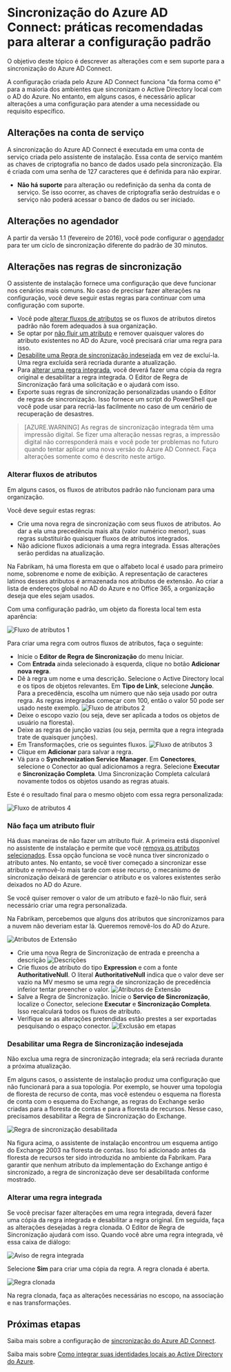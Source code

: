<properties
	pageTitle="Sincronização do Azure AD Connect: práticas recomendadas para alterar a configuração padrão | Microsoft Azure"
	description="Fornece práticas recomendadas para alterar a configuração padrão da sincronização do Azure AD Connect."
	services="active-directory"
	documentationCenter=""
	authors="andkjell"
	manager="stevenpo"
	editor=""/>

<tags
	ms.service="active-directory"
	ms.workload="identity"
	ms.tgt_pltfrm="na"
	ms.devlang="na"
	ms.topic="article"
	ms.date="06/27/2016"
	ms.author="markvi;andkjell"/>


# Sincronização do Azure AD Connect: práticas recomendadas para alterar a configuração padrão
O objetivo deste tópico é descrever as alterações com e sem suporte para a sincronização do Azure AD Connect.

A configuração criada pelo Azure AD Connect funciona "da forma como é" para a maioria dos ambientes que sincronizam o Active Directory local com o AD do Azure. No entanto, em alguns casos, é necessário aplicar alterações a uma configuração para atender a uma necessidade ou requisito específico.

## Alterações na conta de serviço
A sincronização do Azure AD Connect é executada em uma conta de serviço criada pelo assistente de instalação. Essa conta de serviço mantém as chaves de criptografia no banco de dados usado pela sincronização. Ela é criada com uma senha de 127 caracteres que é definida para não expirar.

- **Não há suporte** para alteração ou redefinição da senha da conta de serviço. Se isso ocorrer, as chaves de criptografia serão destruídas e o serviço não poderá acessar o banco de dados ou ser iniciado.

## Alterações no agendador
A partir da versão 1.1 (fevereiro de 2016), você pode configurar o [agendador](active-directory-aadconnectsync-feature-scheduler.md) para ter um ciclo de sincronização diferente do padrão de 30 minutos.

## Alterações nas regras de sincronização
O assistente de instalação fornece uma configuração que deve funcionar nos cenários mais comuns. No caso de precisar fazer alterações na configuração, você deve seguir estas regras para continuar com uma configuração com suporte.

- Você pode [alterar fluxos de atributos](#change-attribute-flows) se os fluxos de atributos diretos padrão não forem adequados à sua organização.
- Se optar por [não fluir um atributo](#do-not-flow-an-attribute) e remover quaisquer valores do atributo existentes no AD do Azure, você precisará criar uma regra para isso.
- [Desabilite uma Regra de sincronização indesejada](#disable-an-unwanted-sync-rule) em vez de excluí-la. Uma regra excluída será recriada durante a atualização.
- Para [alterar uma regra integrada](#change-an-out-of-box-rule), você deverá fazer uma cópia da regra original e desabilitar a regra integrada. O Editor de Regra de Sincronização fará uma solicitação e o ajudará com isso.
- Exporte suas regras de sincronização personalizadas usando o Editor de regras de sincronização. Isso fornece um script do PowerShell que você pode usar para recriá-las facilmente no caso de um cenário de recuperação de desastres.

>[AZURE.WARNING] As regras de sincronização integrada têm uma impressão digital. Se fizer uma alteração nessas regras, a impressão digital não corresponderá mais e você pode ter problemas no futuro quando tentar aplicar uma nova versão do Azure AD Connect. Faça alterações somente como é descrito neste artigo.

### Alterar fluxos de atributos
Em alguns casos, os fluxos de atributos padrão não funcionam para uma organização.

Você deve seguir estas regras:

- Crie uma nova regra de sincronização com seus fluxos de atributos. Ao dar a ela uma precedência mais alta (valor numérico menor), suas regras substituirão quaisquer fluxos de atributos integrados.
- Não adicione fluxos adicionais a uma regra integrada. Essas alterações serão perdidas na atualização.

Na Fabrikam, há uma floresta em que o alfabeto local é usado para primeiro nome, sobrenome e nome de exibição. A representação de caracteres latinos desses atributos é armazenada nos atributos de extensão. Ao criar a lista de endereços global no AD do Azure e no Office 365, a organização deseja que eles sejam usados.

Com uma configuração padrão, um objeto da floresta local tem esta aparência:

![Fluxo de atributos 1](./media/active-directory-aadconnectsync-best-practices-changing-default-configuration/attributeflowjp1.png)

Para criar uma regra com outros fluxos de atributos, faça o seguinte:

- Inicie o **Editor de Regra de Sincronização** do menu Iniciar.
- Com **Entrada** ainda selecionado à esquerda, clique no botão **Adicionar nova regra**.
- Dê à regra um nome e uma descrição. Selecione o Active Directory local e os tipos de objetos relevantes. Em **Tipo de Link**, selecione **Junção**. Para a precedência, escolha um número que não seja usado por outra regra. As regras integradas começar com 100, então o valor 50 pode ser usado neste exemplo. ![Fluxo de atributos 2](./media/active-directory-aadconnectsync-best-practices-changing-default-configuration/attributeflowjp2.png)
- Deixe o escopo vazio (ou seja, deve ser aplicada a todos os objetos de usuário na floresta).
- Deixe as regras de junção vazias (ou seja, permita que a regra integrada trate de quaisquer junções).
- Em Transformações, crie os seguintes fluxos. ![Fluxo de atributos 3](./media/active-directory-aadconnectsync-best-practices-changing-default-configuration/attributeflowjp3.png)
- Clique em **Adicionar** para salvar a regra.
- Vá para o **Synchronization Service Manager**. Em **Conectores**, selecione o Conector ao qual adicionamos a regra. Selecione **Executar** e **Sincronização Completa**. Uma Sincronização Completa calculará novamente todos os objetos usando as regras atuais.

Este é o resultado final para o mesmo objeto com essa regra personalizada:

![Fluxo de atributos 4](./media/active-directory-aadconnectsync-best-practices-changing-default-configuration/attributeflowjp4.png)

### Não faça um atributo fluir
Há duas maneiras de não fazer um atributo fluir. A primeira está disponível no assistente de instalação e permite que você [remova os atributos selecionados](active-directory-aadconnect-get-started-custom.md#azure-ad-app-and-attribute-filtering). Essa opção funciona se você nunca tiver sincronizado o atributo antes. No entanto, se você tiver começado a sincronizar esse atributo e removê-lo mais tarde com esse recurso, o mecanismo de sincronização deixará de gerenciar o atributo e os valores existentes serão deixados no AD do Azure.

Se você quiser remover o valor de um atributo e fazê-lo não fluir, será necessário criar uma regra personalizada.

Na Fabrikam, percebemos que alguns dos atributos que sincronizamos para a nuvem não deveriam estar lá. Queremos removê-los do AD do Azure.

![Atributos de Extensão](./media/active-directory-aadconnectsync-best-practices-changing-default-configuration/badextensionattribute.png)

- Crie uma nova Regra de Sincronização de entrada e preencha a descrição ![Descrições](./media/active-directory-aadconnectsync-best-practices-changing-default-configuration/syncruledescription.png)
- Crie fluxos de atributo do tipo **Expression** e com a fonte **AuthoritativeNull**. O literal **AuthoritativeNull** indica que o valor deve ser vazio na MV mesmo se uma regra de sincronização de precedência inferior tentar preencher o valor. ![Atributos de Extensão](./media/active-directory-aadconnectsync-best-practices-changing-default-configuration/syncruletransformations.png)
- Salve a Regra de Sincronização. Inicie o **Serviço de Sincronização**, localize o Conector, selecione **Executar** e **Sincronização Completa**. Isso recalculará todos os fluxos de atributo.
- Verifique se as alterações pretendidas estão prestes a ser exportadas pesquisando o espaço conector. ![Exclusão em etapas](./media/active-directory-aadconnectsync-best-practices-changing-default-configuration/deletetobeexported.png)

### Desabilitar uma Regra de Sincronização indesejada
Não exclua uma regra de sincronização integrada; ela será recriada durante a próxima atualização.

Em alguns casos, o assistente de instalação produz uma configuração que não funcionará para a sua topologia. Por exemplo, se houver uma topologia de floresta de recurso de conta, mas você estendeu o esquema na floresta de conta com o esquema do Exchange, as regras do Exchange serão criadas para a floresta de contas e para a floresta de recursos. Nesse caso, precisamos desabilitar a Regra de Sincronização do Exchange.

![Regra de sincronização desabilitada](./media/active-directory-aadconnectsync-best-practices-changing-default-configuration/exchangedisabledrule.png)

Na figura acima, o assistente de instalação encontrou um esquema antigo do Exchange 2003 na floresta de contas. Isso foi adicionado antes da floresta de recursos ter sido introduzida no ambiente da Fabrikam. Para garantir que nenhum atributo da implementação do Exchange antigo é sincronizado, a regra de sincronização deve ser desabilitada conforme mostrado.

### Alterar uma regra integrada
Se você precisar fazer alterações em uma regra integrada, deverá fazer uma cópia da regra integrada e desabilitar a regra original. Em seguida, faça as alterações desejadas à regra clonada. O Editor de Regra de Sincronização ajudará com isso. Quando você abre uma regra integrada, vê essa caixa de diálogo:

![Aviso de regra integrada](./media/active-directory-aadconnectsync-best-practices-changing-default-configuration/warningoutofboxrule.png)

Selecione **Sim** para criar uma cópia da regra. A regra clonada é aberta.

![Regra clonada](./media/active-directory-aadconnectsync-best-practices-changing-default-configuration/clonedrule.png)

Na regra clonada, faça as alterações necessárias no escopo, na associação e nas transformações.

## Próximas etapas
Saiba mais sobre a configuração de [sincronização do Azure AD Connect](active-directory-aadconnectsync-whatis.md).

Saiba mais sobre [Como integrar suas identidades locais ao Active Directory do Azure](active-directory-aadconnect.md).

<!---HONumber=AcomDC_0629_2016-->